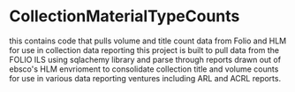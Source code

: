 # CollectionMaterialTypeCounts
this contains code that pulls volume and title count data from Folio and HLM for use in collection data reporting
this project is built to pull data from the FOLIO ILS using sqlachemy library and parse through reports drawn out of ebsco's HLM envrioment to consolidate collection title and volume counts for use in various data reporting ventures including ARL and ACRL reports.
